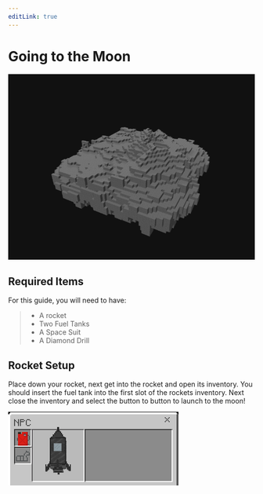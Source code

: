 ```yaml
---
editLink: true
---
```


# Going to the Moon

![The Moon](./guides/moon.png)

## Required Items

For this guide, you will need to have:

> - A rocket
> - Two Fuel Tanks
> - A Space Suit
> - A Diamond Drill

## Rocket Setup

Place down your rocket, next get into the rocket and open its inventory. You should insert the fuel tank into the first slot of the rockets inventory. Next close the inventory and select the button to button to launch to the moon!

![Rocket Inventory](./guides/moon_rocket_fuel.png)
